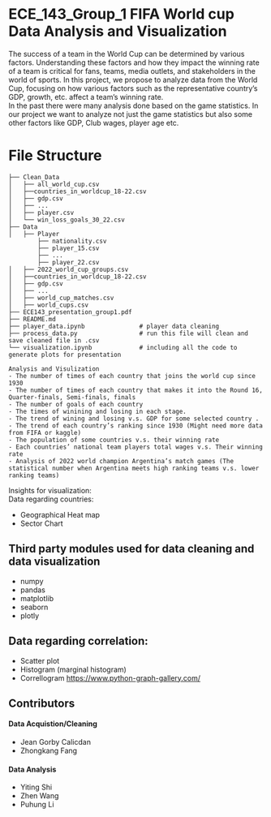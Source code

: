 # ECE_143_Group_1 FIFA World cup Data Analysis and Visualization

The success of a team in the World Cup can be determined by various factors. Understanding these factors and how they impact the winning rate of a team is critical for fans, teams, media outlets, and stakeholders in the world of sports. In this project, we propose to analyze data from the World Cup, focusing on how various factors such as the representative country’s GDP, growth, etc. affect a team’s winning rate. 
 <br>
In the past there were many analysis done based on the game statistics. In our project we want to analyze not just the game statistics but also some other factors like GDP, Club wages, player age etc. 



# File Structure
```
├── Clean_Data
│   ├── all_world_cup.csv
│   ├──countries_in_worldcup_18-22.csv
│   ├── gdp.csv
│   ├── ...    
│   ├── player.csv
│   └── win_loss_goals_30_22.csv
├── Data
│   ├── Player
        ├── nationality.csv
        ├── player_15.csv
        ├── ...
        ├── player_22.csv
│   ├── 2022_world_cup_groups.csv
│   ├──countries_in_worldcup_18-22.csv
│   ├── gdp.csv
│   ├── ...
│   ├── world_cup_matches.csv
│   ├── world_cups.csv
├── ECE143_presentation_group1.pdf
├── README.md
├── player_data.ipynb               # player data cleaning
├── process_data.py                 # run this file will clean and save cleaned file in .csv
└── visualization.ipynb             # including all the code to generate plots for presentation
```

```
Analysis and Visulization
- The number of times of each country that joins the world cup since 1930
- The number of times of each country that makes it into the Round 16, Quarter-finals, Semi-finals, finals
- The number of goals of each country
- The times of winining and losing in each stage. 
- The trend of wining and losing v.s. GDP for some selected country . 
- The trend of each country’s ranking since 1930 (Might need more data from FIFA or kaggle)
- The population of some countries v.s. their winning rate
- Each countries’ national team players total wages v.s. Their winning rate
- Analysis of 2022 world champion Argentina’s match games (The statistical number when Argentina meets high ranking teams v.s. lower ranking teams)
```

Insights for visualization: <br>
Data regarding countries:
- Geographical Heat map
- Sector Chart <br>

## Third party modules used for data cleaning and data visualization
- numpy 
- pandas
- matplotlib
- seaborn
- plotly


## Data regarding correlation:
- Scatter plot
- Histogram (marginal histogram)
- Correllogram 
https://www.python-graph-gallery.com/

## Contributors
#### Data Acquistion/Cleaning
- Jean Gorby Calicdan
- Zhongkang Fang
#### Data Analysis
- Yiting Shi 
- Zhen Wang
- Puhung Li




